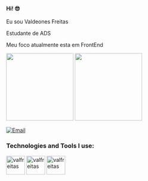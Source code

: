 #### Hi! 😎

Eu sou Valdeones Freitas

Estudante de ADS

Meu foco atualmente esta em FrontEnd

<div>
 <img height="180em" src="https://github-readme-stats.vercel.app/api?username=valfreitas&show_icons=true&theme=tokyonight"/>
 <img height="180em" src="https://github-readme-stats.vercel.app/api/top-langs/?username=valfreitas&layout=compact"/>
</div>

[![Email](https://img.shields.io/badge/Gmail-D14836?style=for-the-badge&logo=gmail&logoColor=white)](valdeonesfreitas@gmail.com)

### Technologies and Tools I use:

<div>
  <img align="center" alt="valfreitas" height="50" width="50" src="https://cdn.jsdelivr.net/gh/devicons/devicon/icons/html5/html5-plain-wordmark.svg">
  <img align="center" alt="valfreitas" height="50" width="50" src="https://cdn.jsdelivr.net/gh/devicons/devicon/icons/css3/css3-plain-wordmark.svg">
  <img align="center" alt="valfreitas" height="50" width="50" src="https://cdn.jsdelivr.net/gh/devicons/devicon/icons/javascript/javascript-plain.svg">
</div>
